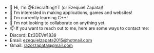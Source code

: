 - 👋 Hi, I’m @EzecraftingYT (or Ezequiel Zapata)!
- 👀 I’m interested in making applications, games and websites!
- 🌱 I’m currently learning C++!
- 💞️ I’m not looking to collaborate on anything yet.
- 📫 If you want to reach out to me, here are some ways to contact me:
-   Discord: Ez3DEV#1839
-   Email: ezequielzapata2015@hotmail.com
-   Gmail: razorzapata@gmail.com

<!---
EzecraftingYT/EzecraftingYT is a ✨ special ✨ repository because its `README.md` (this file) appears on your GitHub profile.
You can click the Preview link to take a look at your changes.
--->
